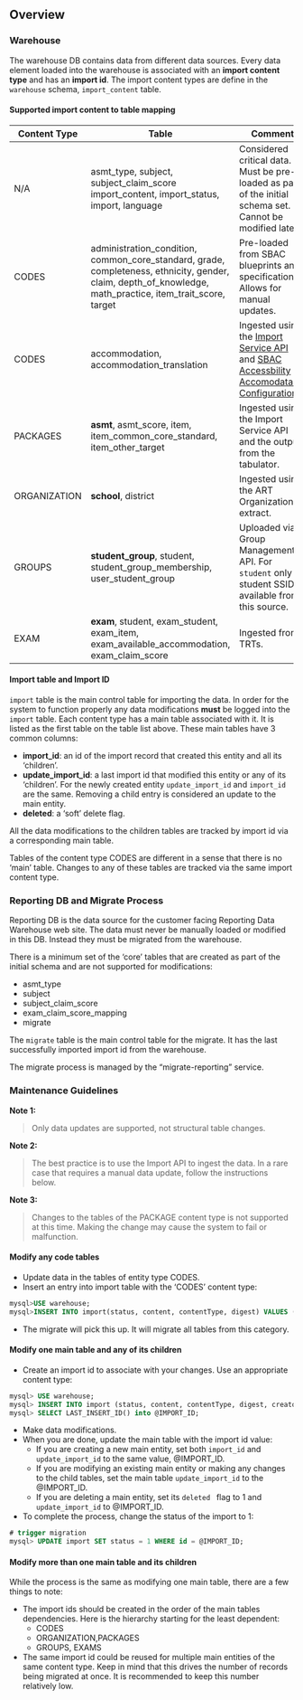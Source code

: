 ## Overview

### Warehouse
The warehouse DB contains data from different data sources. Every data element loaded into the warehouse is associated with an **import content type** and has an **import id**.
The import content types are define in the ```warehouse``` schema, ```import_content``` table.

#### Supported import content to table mapping
Content Type   | Table       |  Comment  | 
-------------- | ----------- |---------- |
N/A | asmt_type, subject, subject_claim_score import_content, import_status, import, language | Considered critical data. Must be pre-loaded as part of the initial schema set. Cannot be modified later.
CODES | administration_condition, common_core_standard, grade, completeness, ethnicity, gender, claim, depth_of_knowledge, math_practice, item_trait_score, target | Pre-loaded from SBAC blueprints and specifications. Allows for manual updates.
CODES | accommodation, accommodation_translation | Ingested using the [Import Service API](https://github.com/SmarterApp/RDW_Ingest/blob/develop/import-service/API.md) and [SBAC Accessbility Accomodataion Configuration](https://github.com/SmarterApp/AccessibilityAccommodationConfigurations/tree/RDW_DataWarehouse).
PACKAGES | **asmt**, asmt_score, item, item_common_core_standard, item_other_target | Ingested using the Import Service API and the output from the tabulator.
ORGANIZATION | **school**, district | Ingested using the ART Organizations extract.
GROUPS | **student_group**, student, student_group_membership, user_student_group | Uploaded via Group Management API. For ```student``` only student SSID is available from this source.
EXAM | **exam**, student, exam_student, exam_item, exam_available_accommodation, exam_claim_score | Ingested from TRTs.

#### Import table and Import ID

```import``` table is the main control table for importing the data. In order for the system to function properly any data modifications **must** be logged into the ```import``` table.
Each content type has a main table associated with it. It is listed as the first table on the table list above. These main tables have 3 common columns: 
- **import_id**: an id of the import record that created this entity and all its ‘children’.
- **update_import_id**: a last import id that modified this entity or any of its ‘children’. For the newly created entity ```update_import_id``` and ```import_id``` are the same.
Removing a child entry is considered an update to the main entity.
- **deleted**: a ‘soft’ delete flag.

All the data modifications to the children tables are tracked by import id via a corresponding main table. 

Tables of the content type CODES are different in a sense that there is no ‘main’ table. Changes to any of these tables are tracked via the same import content type.

### Reporting DB and Migrate Process
Reporting DB is the data source for the customer facing Reporting Data Warehouse web site. The data must never be manually loaded or modified in this DB. 
Instead they must be migrated from the warehouse. 

There is a minimum set of the ‘core’ tables that are created as part of the initial schema and are not supported for modifications:
- asmt_type
- subject
- subject_claim_score
- exam_claim_score_mapping
- migrate

The ```migrate``` table is the main control table for the migrate. It has the last successfully imported import id from the warehouse. 

The migrate process is managed by the “migrate-reporting” service.  

### Maintenance Guidelines
**Note 1:** 
>Only data updates are supported, not structural table changes.

**Note 2:**  
>The best practice is to use the Import API to ingest the data. In a rare case that requires a manual data update, follow the instructions below.

**Note 3:** 
>Changes to the tables of the PACKAGE content type is not supported at this time. Making the change may cause the system to fail or malfunction. 

#### Modify any code tables
-	Update data in the tables of entity type CODES.
-	Insert an entry into import table with the ‘CODES’ content type:
```sql
mysql>USE warehouse;
mysql>INSERT INTO import(status, content, contentType, digest) VALUES (1, 3, 'initial load', 'initial load');
```
- The migrate will pick this up. It will migrate all tables from this category.

#### Modify one main table and any of its children
- Create an import id to associate with your changes. Use an appropriate content type:
```sql
mysql> USE warehouse;
mysql> INSERT INTO import (status, content, contentType, digest, creator) VALUES (0, 5, 'text/plain', left(uuid(), 8), 'dwtest@example.com');
mysql> SELECT LAST_INSERT_ID() into @IMPORT_ID;
```
- Make data modifications.
- When you are done, update the main table with the import id value: 
    - If you are creating a new main entity, set both ```import_id``` and ```update_import_id``` to the same value, @IMPORT_ID.
    - If you are modifying an existing main entity or making any changes to the child tables, set the main table ```update_import_id``` to the @IMPORT_ID.
    - If you are deleting a main entity, set its ```deleted ``` flag to 1 and ```update_import_id``` to @IMPORT_ID.
- To complete the process, change the status of the import to 1:
```sql
# trigger migration
mysql> UPDATE import SET status = 1 WHERE id = @IMPORT_ID;
```

#### Modify more than one main table and its children
While the process is the same as modifying one main table, there are a few things to note:
- The import ids should be created in the order of the main tables dependencies. Here is the hierarchy starting for the least dependent:
    - CODES
    - ORGANIZATION,PACKAGES
    - GROUPS, EXAMS
- The same import id could be reused for multiple main entities of the same content type. Keep in mind that this drives the number of records being migrated at once. 
It is recommended to keep this number relatively low.
			 